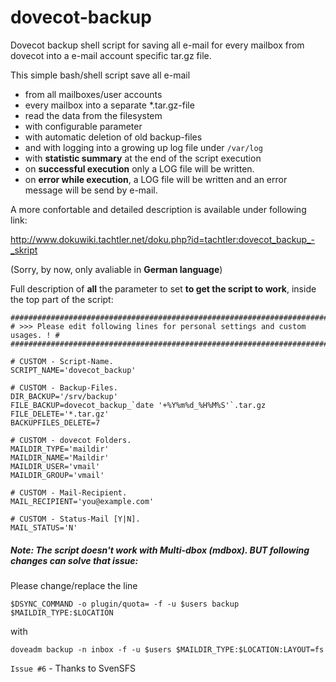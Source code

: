 # dovecot-backup
Dovecot backup shell script for saving all e-mail for every mailbox from dovecot into a e-mail account specific tar.gz file.

This simple bash/shell script save all e-mail
- from all mailboxes/user accounts
- every mailbox into a separate *.tar.gz-file
- read the data from the filesystem
- with configurable parameter
- with automatic deletion of old backup-files
- and with logging into a growing up log file under ``/var/log``
- with **statistic summary** at the end of the script execution
- on **successful execution** only a LOG file will be written.
- on **error while execution**, a LOG file will be written and an error message will be send by e-mail.

A more confortable and detailed description is available under following link:

http://www.dokuwiki.tachtler.net/doku.php?id=tachtler:dovecot_backup_-_skript

(Sorry, by now, only avaliable in **German language**)

Full description of **all** the parameter to set **to get the script to work**, inside the top part of the script:

```
##############################################################################
# >>> Please edit following lines for personal settings and custom usages. ! #
##############################################################################
 
# CUSTOM - Script-Name.
SCRIPT_NAME='dovecot_backup'
 
# CUSTOM - Backup-Files.
DIR_BACKUP='/srv/backup'
FILE_BACKUP=dovecot_backup_`date '+%Y%m%d_%H%M%S'`.tar.gz
FILE_DELETE='*.tar.gz'
BACKUPFILES_DELETE=7
 
# CUSTOM - dovecot Folders.
MAILDIR_TYPE='maildir'
MAILDIR_NAME='Maildir'
MAILDIR_USER='vmail'
MAILDIR_GROUP='vmail'
 
# CUSTOM - Mail-Recipient.
MAIL_RECIPIENT='you@example.com'
 
# CUSTOM - Status-Mail [Y|N].
MAIL_STATUS='N'
```

##### **Note**: The script doesn't work with Multi-dbox (mdbox). BUT following changes can solve that issue:

Please change/replace the line
```
$DSYNC_COMMAND -o plugin/quota= -f -u $users backup $MAILDIR_TYPE:$LOCATION
```
with
```
doveadm backup -n inbox -f -u $users $MAILDIR_TYPE:$LOCATION:LAYOUT=fs
```

```Issue #6``` - Thanks to SvenSFS
